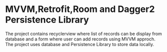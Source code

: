 # MVVM,Retrofit,Room and Dagger2 Persistence Library 

The project contains recyclerview where list of records can be display from database and a form where user can add records using MVVM approch. The project uses database and Persistence Library to store data locally.
